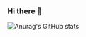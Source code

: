 ### Hi there 👋

![Anurag's GitHub stats](https://github-readme-stats.vercel.app/api?username=SametCimen1&show_icons=true&theme=radical&text_color=FFFFFF&title_color=77FFCE&icon_color=E4FF00)

